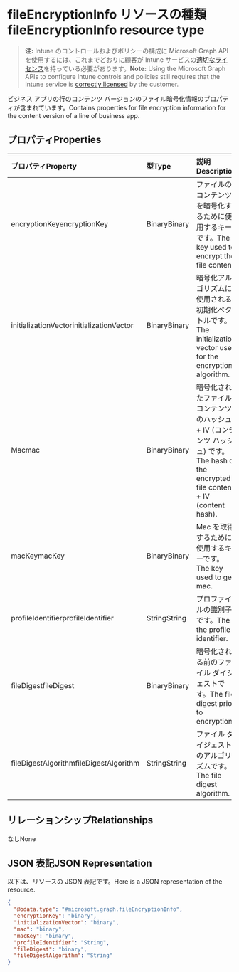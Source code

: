# <a name="fileencryptioninfo-resource-type"></a><span data-ttu-id="12069-101">fileEncryptionInfo リソースの種類</span><span class="sxs-lookup"><span data-stu-id="12069-101">fileEncryptionInfo resource type</span></span>

> <span data-ttu-id="12069-102">**注:** Intune のコントロールおよびポリシーの構成に Microsoft Graph API を使用するには、これまでどおりに顧客が Intune サービスの[適切なライセンス](https://go.microsoft.com/fwlink/?linkid=839381)を持っている必要があります。</span><span class="sxs-lookup"><span data-stu-id="12069-102">**Note:** Using the Microsoft Graph APIs to configure Intune controls and policies still requires that the Intune service is [correctly licensed](https://go.microsoft.com/fwlink/?linkid=839381) by the customer.</span></span>

<span data-ttu-id="12069-103">ビジネス アプリの行のコンテンツ バージョンのファイル暗号化情報のプロパティが含まれています。</span><span class="sxs-lookup"><span data-stu-id="12069-103">Contains properties for file encryption information for the content version of a line of business app.</span></span>
## <a name="properties"></a><span data-ttu-id="12069-104">プロパティ</span><span class="sxs-lookup"><span data-stu-id="12069-104">Properties</span></span>
|<span data-ttu-id="12069-105">プロパティ</span><span class="sxs-lookup"><span data-stu-id="12069-105">Property</span></span>|<span data-ttu-id="12069-106">型</span><span class="sxs-lookup"><span data-stu-id="12069-106">Type</span></span>|<span data-ttu-id="12069-107">説明</span><span class="sxs-lookup"><span data-stu-id="12069-107">Description</span></span>|
|:---|:---|:---|
|<span data-ttu-id="12069-108">encryptionKey</span><span class="sxs-lookup"><span data-stu-id="12069-108">encryptionKey</span></span>|<span data-ttu-id="12069-109">Binary</span><span class="sxs-lookup"><span data-stu-id="12069-109">Binary</span></span>|<span data-ttu-id="12069-110">ファイルのコンテンツを暗号化するために使用するキーです。</span><span class="sxs-lookup"><span data-stu-id="12069-110">The key used to encrypt the file content.</span></span>|
|<span data-ttu-id="12069-111">initializationVector</span><span class="sxs-lookup"><span data-stu-id="12069-111">initializationVector</span></span>|<span data-ttu-id="12069-112">Binary</span><span class="sxs-lookup"><span data-stu-id="12069-112">Binary</span></span>|<span data-ttu-id="12069-113">暗号化アルゴリズムに使用される初期化ベクトルです。</span><span class="sxs-lookup"><span data-stu-id="12069-113">The initialization vector used for the encryption algorithm.</span></span>|
|<span data-ttu-id="12069-114">Mac</span><span class="sxs-lookup"><span data-stu-id="12069-114">mac</span></span>|<span data-ttu-id="12069-115">Binary</span><span class="sxs-lookup"><span data-stu-id="12069-115">Binary</span></span>|<span data-ttu-id="12069-116">暗号化されたファイル コンテンツのハッシュ + IV (コンテンツ ハッシュ) です。</span><span class="sxs-lookup"><span data-stu-id="12069-116">The hash of the encrypted file content + IV (content hash).</span></span>|
|<span data-ttu-id="12069-117">macKey</span><span class="sxs-lookup"><span data-stu-id="12069-117">macKey</span></span>|<span data-ttu-id="12069-118">Binary</span><span class="sxs-lookup"><span data-stu-id="12069-118">Binary</span></span>|<span data-ttu-id="12069-119">Mac を取得するために使用するキーです。</span><span class="sxs-lookup"><span data-stu-id="12069-119">The key used to get mac.</span></span>|
|<span data-ttu-id="12069-120">profileIdentifier</span><span class="sxs-lookup"><span data-stu-id="12069-120">profileIdentifier</span></span>|<span data-ttu-id="12069-121">String</span><span class="sxs-lookup"><span data-stu-id="12069-121">String</span></span>|<span data-ttu-id="12069-122">プロファイルの識別子です。</span><span class="sxs-lookup"><span data-stu-id="12069-122">The the profile identifier.</span></span>|
|<span data-ttu-id="12069-123">fileDigest</span><span class="sxs-lookup"><span data-stu-id="12069-123">fileDigest</span></span>|<span data-ttu-id="12069-124">Binary</span><span class="sxs-lookup"><span data-stu-id="12069-124">Binary</span></span>|<span data-ttu-id="12069-125">暗号化される前のファイル ダイジェストです。</span><span class="sxs-lookup"><span data-stu-id="12069-125">The file digest prior to encryption.</span></span>|
|<span data-ttu-id="12069-126">fileDigestAlgorithm</span><span class="sxs-lookup"><span data-stu-id="12069-126">fileDigestAlgorithm</span></span>|<span data-ttu-id="12069-127">String</span><span class="sxs-lookup"><span data-stu-id="12069-127">String</span></span>|<span data-ttu-id="12069-128">ファイル ダイジェストのアルゴリズムです。</span><span class="sxs-lookup"><span data-stu-id="12069-128">The file digest algorithm.</span></span>|

## <a name="relationships"></a><span data-ttu-id="12069-129">リレーションシップ</span><span class="sxs-lookup"><span data-stu-id="12069-129">Relationships</span></span>
<span data-ttu-id="12069-130">なし</span><span class="sxs-lookup"><span data-stu-id="12069-130">None</span></span>
## <a name="json-representation"></a><span data-ttu-id="12069-131">JSON 表記</span><span class="sxs-lookup"><span data-stu-id="12069-131">JSON Representation</span></span>
<span data-ttu-id="12069-132">以下は、リソースの JSON 表記です。</span><span class="sxs-lookup"><span data-stu-id="12069-132">Here is a JSON representation of the resource.</span></span>
<!-- {
  "blockType": "resource",
  "@odata.type": "microsoft.graph.fileEncryptionInfo"
}
-->
``` json
{
  "@odata.type": "#microsoft.graph.fileEncryptionInfo",
  "encryptionKey": "binary",
  "initializationVector": "binary",
  "mac": "binary",
  "macKey": "binary",
  "profileIdentifier": "String",
  "fileDigest": "binary",
  "fileDigestAlgorithm": "String"
}
```



